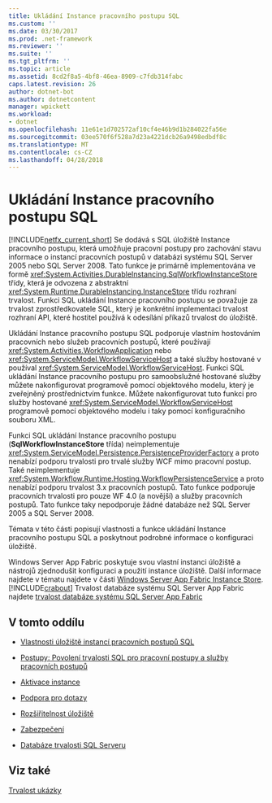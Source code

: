 ```yaml
---
title: Ukládání Instance pracovního postupu SQL
ms.custom: ''
ms.date: 03/30/2017
ms.prod: .net-framework
ms.reviewer: ''
ms.suite: ''
ms.tgt_pltfrm: ''
ms.topic: article
ms.assetid: 8cd2f8a5-4bf8-46ea-8909-c7fdb314fabc
caps.latest.revision: 26
author: dotnet-bot
ms.author: dotnetcontent
manager: wpickett
ms.workload:
- dotnet
ms.openlocfilehash: 11e61e1d702572af10cf4e46b9d1b284022fa56e
ms.sourcegitcommit: 03ee570f6f528a7d23a4221dcb26a9498edbdf8c
ms.translationtype: MT
ms.contentlocale: cs-CZ
ms.lasthandoff: 04/28/2018
---
```

# <a name="sql-workflow-instance-store"></a>Ukládání Instance pracovního postupu SQL
[!INCLUDE[netfx_current_short](../../../includes/netfx-current-short-md.md)] Se dodává s SQL úložiště Instance pracovního postupu, která umožňuje pracovní postupy pro zachování stavu informace o instancí pracovních postupů v databázi systému SQL Server 2005 nebo SQL Server 2008. Tato funkce je primárně implementována ve formě <xref:System.Activities.DurableInstancing.SqlWorkflowInstanceStore> třídy, která je odvozena z abstraktní <xref:System.Runtime.DurableInstancing.InstanceStore> třídu rozhraní trvalost. Funkci SQL ukládání Instance pracovního postupu se považuje za trvalost zprostředkovatele SQL, který je konkrétní implementaci trvalost rozhraní API, které hostitel používá k odesílání příkazů trvalost do úložiště.  
  
 Ukládání Instance pracovního postupu SQL podporuje vlastním hostováním pracovních nebo služeb pracovních postupů, které používají <xref:System.Activities.WorkflowApplication> nebo <xref:System.ServiceModel.WorkflowServiceHost> a také služby hostované v používal <xref:System.ServiceModel.WorkflowServiceHost>. Funkci SQL ukládání Instance pracovního postupu pro samoobslužné hostované služby můžete nakonfigurovat programově pomocí objektového modelu, který je zveřejněný prostřednictvím funkce. Můžete nakonfigurovat tuto funkci pro služby hostované <xref:System.ServiceModel.WorkflowServiceHost> programově pomocí objektového modelu i taky pomocí konfiguračního souboru XML.  
  
 Funkci SQL ukládání Instance pracovního postupu (**SqlWorkflowInstanceStore** třída) neimplementuje <xref:System.ServiceModel.Persistence.PersistenceProviderFactory> a proto nenabízí podporu trvalosti pro trvalé služby WCF mimo pracovní postup. Také neimplementuje <xref:System.Workflow.Runtime.Hosting.WorkflowPersistenceService> a proto nenabízí podporu trvalost 3.x pracovních postupů. Tato funkce podporuje pracovních trvalosti pro pouze WF 4.0 (a novější) a služby pracovních postupů. Tato funkce taky nepodporuje žádné databáze než SQL Server 2005 a SQL Server 2008.  
  
 Témata v této části popisují vlastnosti a funkce ukládání Instance pracovního postupu SQL a poskytnout podrobné informace o konfiguraci úložiště.  
  
 Windows Server App Fabric poskytuje svou vlastní instanci úložiště a nástrojů zjednodušit konfiguraci a použití instance úložiště. Další informace najdete v tématu najdete v části [Windows Server App Fabric Instance Store](http://go.microsoft.com/fwlink/?LinkId=201201). [!INCLUDE[crabout](../../../includes/crabout-md.md)] Trvalost databáze systému SQL Server App Fabric najdete [trvalost databáze systému SQL Server App Fabric](http://go.microsoft.com/fwlink/?LinkId=201202)  
  
## <a name="in-this-section"></a>V tomto oddílu  
  
-   [Vlastnosti úložiště instancí pracovních postupů SQL](../../../docs/framework/windows-workflow-foundation/properties-of-sql-workflow-instance-store.md)  
  
-   [Postupy: Povolení trvalosti SQL pro pracovní postupy a služby pracovních postupů](../../../docs/framework/windows-workflow-foundation/how-to-enable-sql-persistence-for-workflows-and-workflow-services.md)  
  
-   [Aktivace instance](../../../docs/framework/windows-workflow-foundation/instance-activation.md)  
  
-   [Podpora pro dotazy](../../../docs/framework/windows-workflow-foundation/support-for-queries.md)  
  
-   [Rozšiřitelnost úložiště](../../../docs/framework/windows-workflow-foundation/store-extensibility.md)  
  
-   [Zabezpečení](../../../docs/framework/windows-workflow-foundation/security.md)  
  
-   [Databáze trvalosti SQL Serveru](../../../docs/framework/windows-workflow-foundation/sql-server-persistence-database.md)  
  
## <a name="see-also"></a>Viz také  
 [Trvalost ukázky](http://go.microsoft.com/fwlink/?LinkID=177735)
